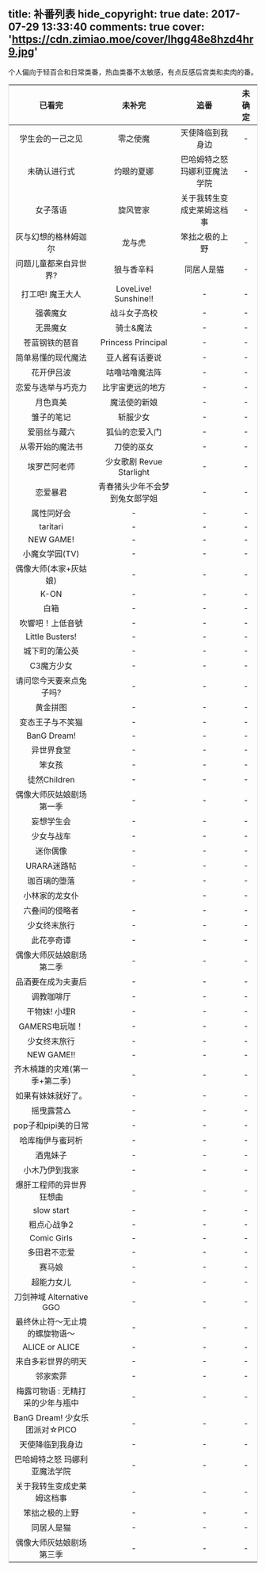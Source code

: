 title: 补番列表
hide_copyright: true
date: 2017-07-29 13:33:40
comments: true
cover: 'https://cdn.zimiao.moe/cover/lhgg48e8hzd4hr9.jpg'
---
<style type="text/css">
	table {
		width: 100%;
		table-layout: fixed;
		border: 1px solid #dedede;
		margin: 15px auto;
		border-collapse: collapse;
		empty-cells: show;
	}
	.article-entry table td:nth-child(1) {
		white-space: normal;
	}
</style>

个人偏向于轻百合和日常类番，热血类番不太敏感，有点反感后宫类和卖肉的番。

已看完|未补完|追番|未确定
:-:|:-:|:-:|:-:
学生会的一己之见|零之使魔|天使降临到我身边|-
未确认进行式|灼眼的夏娜|巴哈姆特之怒 玛娜利亚魔法学院|-
女子落语|旋风管家|关于我转生变成史莱姆这档事|-
灰与幻想的格林姆迦尔|龙与虎|笨拙之极的上野|-
问题儿童都来自异世界?|狼与香辛料|同居人是猫|-
打工吧! 魔王大人|LoveLive! Sunshine!!|-|-
强袭魔女|战斗女子高校|-|-
无畏魔女|骑士&魔法|-|-
苍蓝钢铁的琶音|Princess Principal|-|-
简单易懂的现代魔法|亚人酱有话要说|-|-
花开伊吕波|咕噜咕噜魔法阵|-|-
恋爱与选举与巧克力|比宇宙更远的地方|-|-
月色真美|魔法使的新娘|-|-
雏子的笔记|斩服少女|-|-
爱丽丝与藏六|狐仙的恋爱入门|-|-
从零开始的魔法书|刀使的巫女|-|-
埃罗芒阿老师|少女歌剧 Revue Starlight|-|-
恋爱暴君|青春猪头少年不会梦到兔女郎学姐|-|-
属性同好会|-|-|-
taritari|-|-|-
NEW GAME!|-|-|-
小魔女学园(TV)|-|-|-
偶像大师(本家+灰姑娘)|-|-|-
K-ON|-|-|-
白箱|-|-|-
吹響吧！上低音號|-|-|-
Little Busters!|-|-|-
城下町的蒲公英|-|-|-
C3魔方少女|-|-|-
请问您今天要来点兔子吗?|-|-|-
黄金拼图|-|-|-
变态王子与不笑猫|-|-|-
BanG Dream!|-|-|-
异世界食堂|-|-|-
笨女孩|-|-|-
徒然Children|-|-|-
偶像大师灰姑娘剧场 第一季|-|-|-
妄想学生会|-|-|-
少女与战车|-|-|-
迷你偶像|-|-|-
URARA迷路帖|-|-|-
珈百璃的堕落|-|-|-
小林家的龙女仆||-|-
六叠间的侵略者|-|-|-
少女终末旅行|-|-|-
此花亭奇谭|-|-|-
偶像大师灰姑娘剧场 第二季|-|-|-
品酒要在成为夫妻后|-|-|-
调教咖啡厅|-|-|-
干物妹! 小埋R|-|-|-
GAMERS电玩咖！|-|-|-
少女终末旅行|-|-|-
NEW GAME!!|-|-|-
齐木楠雄的灾难(第一季+第二季)|-|-|-
如果有妹妹就好了。|-|-|-
摇曳露营△|-|-|-
pop子和pipi美的日常|-|-|-
哈库梅伊与蜜珂析|-|-|-
酒鬼妹子|-|-|-
小木乃伊到我家|-|-|-
爆肝工程师的异世界狂想曲|-|-|-
slow start|-|-|-
粗点心战争2|-|-|-
Comic Girls|-|-|-
多田君不恋爱|-|-|-
赛马娘|-|-|-
超能力女儿|-|-|-
刀剑神域 Alternative GGO|-|-|-
最终休止符～无止境的螺旋物语～|-|-|-
ALICE or ALICE|-|-|-
来自多彩世界的明天|-|-|-
邻家索菲|-|-|-
梅露可物语 : 无精打采的少年与瓶中|-|-|-
BanG Dream! 少女乐团派对☆PICO|-|-|-
天使降临到我身边|-|-|-
巴哈姆特之怒 玛娜利亚魔法学院|-|-|-
关于我转生变成史莱姆这档事|-|-|-
笨拙之极的上野|-|-|-
同居人是猫|-|-|-
偶像大师灰姑娘剧场 第三季|-|-|-